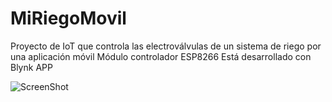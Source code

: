 # MiRiegoMovil
Proyecto de IoT que controla las electroválvulas de un sistema de riego por una aplicación móvil
Módulo controlador ESP8266
Está desarrollado con Blynk APP

![ScreenShot](http://imgur.com/yqn7tT8)
